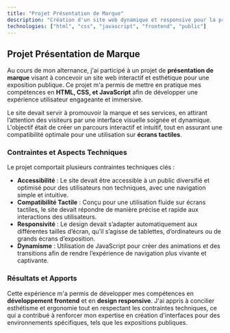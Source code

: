 ```yaml
---
title: "Projet Présentation de Marque"
description: "Création d'un site web dynamique et responsive pour la présentation d'une marque lors d'une exposition publique."
technologies: ["html", "css", "javascript", "frontend", "public"]
---
```


## Projet Présentation de Marque

Au cours de mon alternance, j'ai participé à un projet de **présentation de marque** visant à concevoir un site web interactif et esthétique pour une exposition publique. Ce projet m'a permis de mettre en pratique mes compétences en **HTML, CSS, et JavaScript** afin de développer une expérience utilisateur engageante et immersive.

Le site devait servir à promouvoir la marque et ses services, en attirant l’attention des visiteurs par une interface visuelle soignée et dynamique. L'objectif était de créer un parcours interactif et intuitif, tout en assurant une compatibilité optimale pour une utilisation sur **écrans tactiles**.

### Contraintes et Aspects Techniques

Le projet comportait plusieurs contraintes techniques clés :

- **Accessibilité** : Le site devait être accessible à un public diversifié et optimisé pour des utilisateurs non techniques, avec une navigation simple et intuitive.
- **Compatibilité Tactile** : Conçu pour une utilisation fluide sur écrans tactiles, le site devait répondre de manière précise et rapide aux interactions des utilisateurs.
- **Responsivité** : Le design devait s’adapter automatiquement aux différentes tailles d’écran, qu’il s’agisse de tablettes, d’ordinateurs ou de grands écrans d’exposition.
- **Dynamisme** : Utilisation de JavaScript pour créer des animations et des transitions afin de rendre l’expérience de navigation plus vivante et captivante.

### Résultats et Apports

Cette expérience m'a permis de développer mes compétences en **développement frontend** et en **design responsive**. J'ai appris à concilier esthétisme et ergonomie tout en respectant les contraintes techniques, ce qui a contribué à renforcer mon expertise en création d'interfaces pour des environnements spécifiques, tels que les expositions publiques.